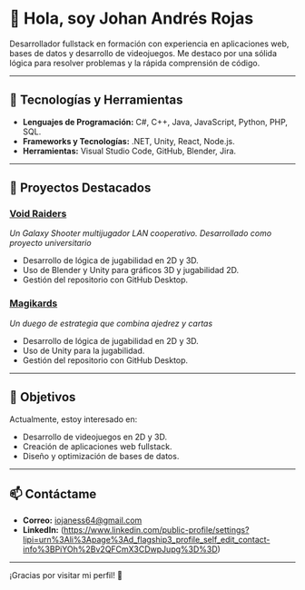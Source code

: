 # 👋 Hola, soy Johan Andrés Rojas

Desarrollador fullstack en formación con experiencia en aplicaciones web, bases de datos y desarrollo de videojuegos. Me destaco por una sólida lógica para resolver problemas y la rápida comprensión de código.

---

## 🚀 Tecnologías y Herramientas

- **Lenguajes de Programación:** C#, C++, Java, JavaScript, Python, PHP, SQL.
- **Frameworks y Tecnologías:** .NET, Unity, React, Node.js.
- **Herramientas:** Visual Studio Code, GitHub, Blender, Jira.

---

## 🌟 Proyectos Destacados

### [Void Raiders](https://github.com/iojaness/Void-Raiders)
*Un Galaxy Shooter multijugador LAN cooperativo. Desarrollado como proyecto universitario*
- Desarrollo de lógica de jugabilidad en 2D y 3D.
- Uso de Blender y Unity para gráficos 3D y jugabilidad 2D.
- Gestión del repositorio con GitHub Desktop.

### [Magikards](https://iojaness/Magikards)
*Un duego de estrategia que combina ajedrez y cartas*
- Desarrollo de lógica de jugabilidad en 2D y 3D.
- Uso de Unity para la jugabilidad.
- Gestión del repositorio con GitHub Desktop.

---

## 🎯 Objetivos

Actualmente, estoy interesado en:
- Desarrollo de videojuegos en 2D y 3D.
- Creación de aplicaciones web fullstack.
- Diseño y optimización de bases de datos.

---

## 📫 Contáctame

- **Correo:** iojaness64@gmail.com
- **LinkedIn:** (https://www.linkedin.com/public-profile/settings?lipi=urn%3Ali%3Apage%3Ad_flagship3_profile_self_edit_contact-info%3BPiYOh%2Bv2QFCmX3CDwpJupg%3D%3D)

---

¡Gracias por visitar mi perfil! 🚀
